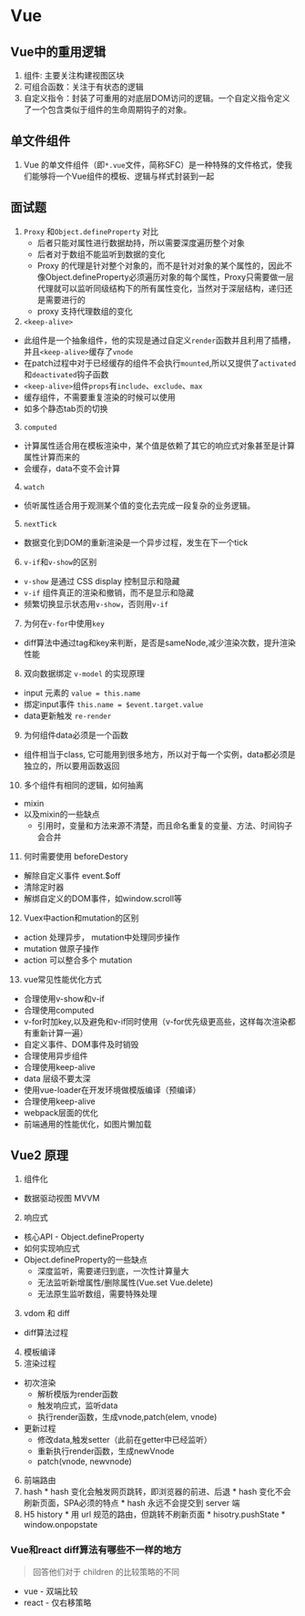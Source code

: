 # Vue

## Vue中的重用逻辑
1. 组件: 主要关注构建视图区块
2. 可组合函数：关注于有状态的逻辑
3. 自定义指令：封装了可重用的对底层DOM访问的逻辑。一个自定义指令定义了一个包含类似于组件的生命周期钩子的对象。

## 单文件组件
1. Vue 的单文件组件（即`*.vue`文件，简称SFC）是一种特殊的文件格式，使我们能够将一个Vue组件的模板、逻辑与样式封装到一起



## 面试题
1. `Proxy` 和`Object.defineProperty` 对比
    * 后者只能对属性进行数据劫持，所以需要深度遍历整个对象
    * 后者对于数组不能监听到数据的变化
    * Proxy 的代理是针对整个对象的，而不是针对对象的某个属性的，因此不像Object.defineProperty必须遍历对象的每个属性，Proxy只需要做一层代理就可以监听同级结构下的所有属性变化，当然对于深层结构，递归还是需要进行的
    * proxy 支持代理数组的变化
2. `<keep-alive>`
  * 此组件是一个抽象组件，他的实现是通过自定义`render`函数并且利用了插槽，并且`<keep-alive>`缓存了`vnode`
  * 在patch过程中对于已经缓存的组件不会执行`mounted`,所以又提供了`activated`和`deactivated`钩子函数
  * `<keep-alive>`组件`props`有`include`、`exclude`、`max`
  * 缓存组件，不需要重复渲染的时候可以使用
  * 如多个静态tab页的切换

3. `computed`
  * 计算属性适合用在模板渲染中，某个值是依赖了其它的响应式对象甚至是计算属性计算而来的
  * 会缓存，data不变不会计算
4. `watch`
  * 侦听属性适合用于观测某个值的变化去完成一段复杂的业务逻辑。

5. `nextTick`
  * 数据变化到DOM的重新渲染是一个异步过程，发生在下一个tick

6. `v-if`和`v-show`的区别
  * `v-show` 是通过 CSS display 控制显示和隐藏
  * `v-if` 组件真正的渲染和撤销，而不是显示和隐藏
  * 频繁切换显示状态用`v-show`，否则用`v-if`
7. 为何在`v-for`中使用`key`
  * diff算法中通过tag和key来判断，是否是sameNode,减少渲染次数，提升渲染性能
8. 双向数据绑定 `v-model` 的实现原理
  * input 元素的 `value = this.name`
  * 绑定input事件 `this.name = $event.target.value`
  * data更新触发 `re-render`
9. 为何组件data必须是一个函数
  * 组件相当于class, 它可能用到很多地方，所以对于每一个实例，data都必须是独立的，所以要用函数返回
10. 多个组件有相同的逻辑，如何抽离
  * mixin
  * 以及mixin的一些缺点
    * 引用时，变量和方法来源不清楚，而且命名重复的变量、方法、时间钩子会合并
11. 何时需要使用 beforeDestory
  * 解除自定义事件 event.$off
  * 清除定时器
  * 解绑自定义的DOM事件，如window.scroll等
12. Vuex中action和mutation的区别
  * action 处理异步， mutation中处理同步操作
  * mutation 做原子操作
  * action 可以整合多个 mutation
13. vue常见性能优化方式
  * 合理使用v-show和v-if
  * 合理使用computed
  * v-for时加key,以及避免和v-if同时使用（v-for优先级更高些，这样每次渲染都有重新计算一遍）
  * 自定义事件、DOM事件及时销毁
  * 合理使用异步组件
  * 合理使用keep-alive
  * data 层级不要太深
  * 使用vue-loader在开发环境做模版编译（预编译）
  * 合理使用keep-alive
  * webpack层面的优化
  * 前端通用的性能优化，如图片懒加载


## Vue2 原理
1. 组件化
  * 数据驱动视图 MVVM
2. 响应式
  * 核心API - Object.defineProperty
  * 如何实现响应式
  * Object.defineProperty的一些缺点
    * 深度监听，需要递归到底，一次性计算量大
    * 无法监听新增属性/删除属性(Vue.set Vue.delete)
    * 无法原生监听数组，需要特殊处理
3. vdom 和 diff
  * diff算法过程

4. 模板编译
5. 渲染过程
  * 初次渲染
    * 解析模版为render函数
    * 触发响应式，监听data
    * 执行render函数，生成vnode,patch(elem, vnode)
  * 更新过程
    * 修改data,触发setter（此前在getter中已经监听）
    * 重新执行render函数，生成newVnode
    * patch(vnode, newvnode)
6. 前端路由
  1. hash
    * hash 变化会触发网页跳转，即浏览器的前进、后退
    * hash 变化不会刷新页面，SPA必须的特点
    * hash 永远不会提交到 server 端
  2. H5 history
    * 用 url 规范的路由，但跳转不刷新页面
    * hisotry.pushState
    * window.onpopstate


### Vue和react diff算法有哪些不一样的地方
> 回答他们对于 children 的比较策略的不同

* vue - 双端比较
* react - 仅右移策略